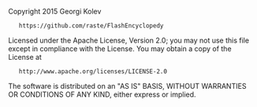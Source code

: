 Copyright 2015 Georgi Kolev

       https://github.com/raste/FlashEncyclopedy
   
Licensed under the Apache License, Version 2.0; you may not use this file except in compliance with the License. You may obtain a copy of the License at

       http://www.apache.org/licenses/LICENSE-2.0
   
The software is distributed on an "AS IS" BASIS, WITHOUT WARRANTIES OR CONDITIONS OF ANY KIND, either express or implied.
